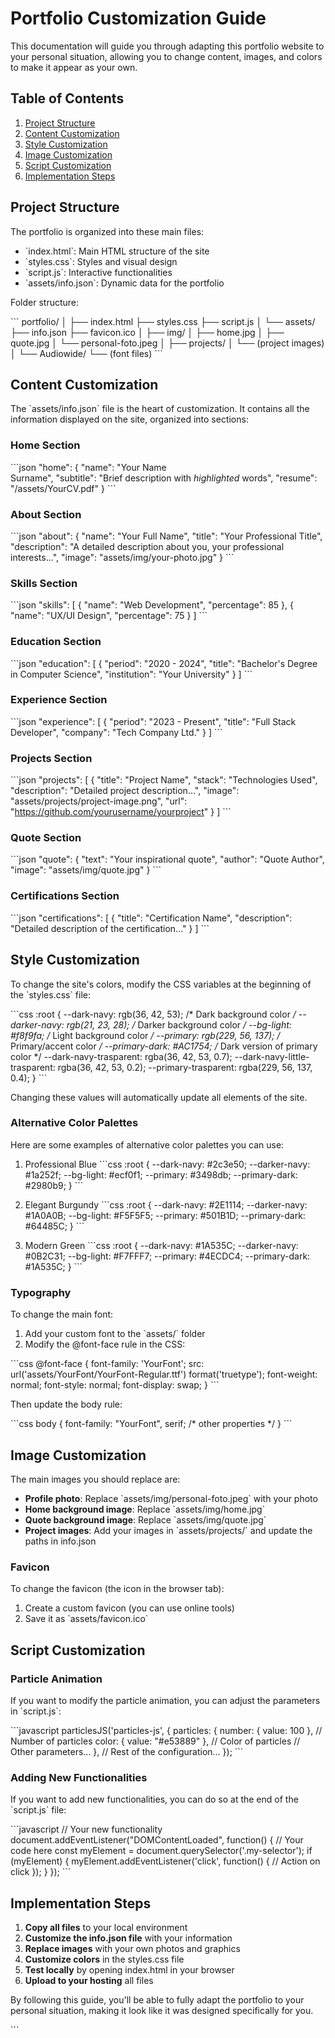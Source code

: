 # Portfolio Customization Guide

This documentation will guide you through adapting this portfolio website to your personal situation, allowing you to change content, images, and colors to make it appear as your own.

## Table of Contents

1. [Project Structure](#project-structure)
2. [Content Customization](#content-customization)
3. [Style Customization](#style-customization)
4. [Image Customization](#image-customization)
5. [Script Customization](#script-customization)
6. [Implementation Steps](#implementation-steps)

## Project Structure

The portfolio is organized into these main files:

- \`index.html\`: Main HTML structure of the site
- \`styles.css\`: Styles and visual design
- \`script.js\`: Interactive functionalities
- \`assets/info.json\`: Dynamic data for the portfolio

Folder structure:

\`\`\`
portfolio/
│
├── index.html
├── styles.css
├── script.js
│
└── assets/
    ├── info.json
    ├── favicon.ico
    │
    ├── img/
    │   ├── home.jpg
    │   ├── quote.jpg
    │   └── personal-foto.jpeg
    │
    ├── projects/
    │   └── (project images)
    │
    └── Audiowide/
        └── (font files)
\`\`\`

## Content Customization

The \`assets/info.json\` file is the heart of customization. It contains all the information displayed on the site, organized into sections:

### Home Section

\`\`\`json
"home": {
  "name": "Your Name<br>Surname",
  "subtitle": "Brief description with <em class='text-primary-light'>highlighted</em> words",
  "resume": "/assets/YourCV.pdf"
}
\`\`\`

### About Section

\`\`\`json
"about": {
  "name": "Your Full Name",
  "title": "Your Professional Title",
  "description": "A detailed description about you, your professional interests...",
  "image": "assets/img/your-photo.jpg"
}
\`\`\`

### Skills Section

\`\`\`json
"skills": [
  {
    "name": "Web Development",
    "percentage": 85
  },
  {
    "name": "UX/UI Design",
    "percentage": 75
  }
]
\`\`\`

### Education Section

\`\`\`json
"education": [
  {
    "period": "2020 - 2024",
    "title": "Bachelor's Degree in Computer Science",
    "institution": "Your University"
  }
]
\`\`\`

### Experience Section

\`\`\`json
"experience": [
  {
    "period": "2023 - Present",
    "title": "Full Stack Developer",
    "company": "Tech Company Ltd."
  }
]
\`\`\`

### Projects Section

\`\`\`json
"projects": [
  {
    "title": "Project Name",
    "stack": "Technologies Used",
    "description": "Detailed project description...",
    "image": "assets/projects/project-image.png",
    "url": "https://github.com/yourusername/yourproject"
  }
]
\`\`\`

### Quote Section

\`\`\`json
"quote": {
  "text": "Your inspirational quote",
  "author": "Quote Author",
  "image": "assets/img/quote.jpg"
}
\`\`\`

### Certifications Section

\`\`\`json
"certifications": [
  {
    "title": "Certification Name",
    "description": "Detailed description of the certification..."
  }
]
\`\`\`

## Style Customization

To change the site's colors, modify the CSS variables at the beginning of the \`styles.css\` file:

\`\`\`css
:root {
    --dark-navy: rgb(36, 42, 53);  /* Dark background color */
    --darker-navy: rgb(21, 23, 28); /* Darker background color */
    --bg-light: #f8f9fa;           /* Light background color */
    --primary: rgb(229, 56, 137);   /* Primary/accent color */
    --primary-dark: #AC1754;        /* Dark version of primary color */
    --dark-navy-trasparent: rgba(36, 42, 53, 0.7);
    --dark-navy-little-trasparent: rgba(36, 42, 53, 0.2);
    --primary-trasparent: rgba(229, 56, 137, 0.4);
}
\`\`\`

Changing these values will automatically update all elements of the site.

### Alternative Color Palettes

Here are some examples of alternative color palettes you can use:

1. Professional Blue
\`\`\`css
:root {
  --dark-navy: #2c3e50;
  --darker-navy: #1a252f;
  --bg-light: #ecf0f1;
  --primary: #3498db;
  --primary-dark: #2980b9;
}
\`\`\`

2. Elegant Burgundy
\`\`\`css
:root {
  --dark-navy: #2E1114;
  --darker-navy: #1A0A0B;
  --bg-light: #F5F5F5;
  --primary: #501B1D;
  --primary-dark: #64485C;
}
\`\`\`

3. Modern Green
\`\`\`css
:root {
  --dark-navy: #1A535C;
  --darker-navy: #0B2C31;
  --bg-light: #F7FFF7;
  --primary: #4ECDC4;
  --primary-dark: #1A535C;
}
\`\`\`

### Typography

To change the main font:

1. Add your custom font to the \`assets/\` folder
2. Modify the @font-face rule in the CSS:

\`\`\`css
@font-face {
    font-family: 'YourFont';
    src: url('assets/YourFont/YourFont-Regular.ttf') format('truetype');
    font-weight: normal;
    font-style: normal;
    font-display: swap;
}
\`\`\`

Then update the body rule:

\`\`\`css
body {
    font-family: "YourFont", serif;
    /* other properties */
}
\`\`\`

## Image Customization

The main images you should replace are:

- **Profile photo**: Replace \`assets/img/personal-foto.jpeg\` with your photo
- **Home background image**: Replace \`assets/img/home.jpg\`
- **Quote background image**: Replace \`assets/img/quote.jpg\`
- **Project images**: Add your images in \`assets/projects/\` and update the paths in info.json

### Favicon

To change the favicon (the icon in the browser tab):

1. Create a custom favicon (you can use online tools)
2. Save it as \`assets/favicon.ico\`

## Script Customization

### Particle Animation

If you want to modify the particle animation, you can adjust the parameters in \`script.js\`:

\`\`\`javascript
particlesJS('particles-js', {
    particles: {
        number: { value: 100 }, // Number of particles
        color: { value: "#e53889" }, // Color of particles
        // Other parameters...
    },
    // Rest of the configuration...
});
\`\`\`

### Adding New Functionalities

If you want to add new functionalities, you can do so at the end of the \`script.js\` file:

\`\`\`javascript
// Your new functionality
document.addEventListener("DOMContentLoaded", function() {
    // Your code here
    const myElement = document.querySelector('.my-selector');
    if (myElement) {
        myElement.addEventListener('click', function() {
            // Action on click
        });
    }
});
\`\`\`

## Implementation Steps

1. **Copy all files** to your local environment
2. **Customize the info.json file** with your information
3. **Replace images** with your own photos and graphics
4. **Customize colors** in the styles.css file
5. **Test locally** by opening index.html in your browser
6. **Upload to your hosting** all files

By following this guide, you'll be able to fully adapt the portfolio to your personal situation, making it look like it was designed specifically for you.

\`\`\`

